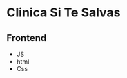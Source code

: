 <h1>Clinica Si Te Salvas</h1>
<h2>Frontend</h2>
<ul>
  <li>JS</li>
  <li>html</li>
  <li>Css</li>
</ul>
